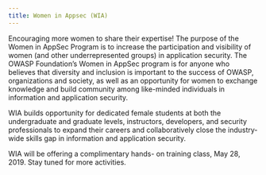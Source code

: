 ```yaml
---
title: Women in Appsec (WIA)
---
```


Encouraging more women to share their expertise!
The purpose of the Women in AppSec Program is to increase the participation and visibility of women (and other underrepresented groups) in application security. The OWASP Foundation’s Women in AppSec program is for anyone who believes that diversity and inclusion is important to the success of OWASP, organizations and society, as well as an opportunity for women to exchange knowledge and build community among like-minded individuals in information and application security.

WIA builds opportunity for dedicated female students at both the undergraduate and graduate levels, instructors, developers, and security professionals to expand their careers and collaboratively close the industry-wide skills gap in information and application security.

WIA will be offering a complimentary hands- on training class, May 28, 2019.
Stay tuned for more activities.
